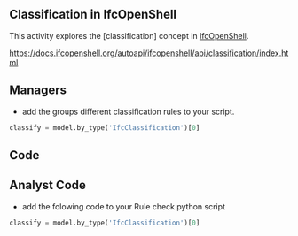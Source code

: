 
## Classification in IfcOpenShell

This activity explores the [classification] concept in [IfcOpenShell].


https://docs.ifcopenshell.org/autoapi/ifcopenshell/api/classification/index.html



## Managers
* add the groups different classification rules to your script.

```python
classify = model.by_type('IfcClassification')[0]
```

## Code

## Analyst Code
* add the folowing code to your Rule check python script

```python
classify = model.by_type('IfcClassification')[0]
```


[IfcOpenShell]: /Concepts/IfcOpenShell
